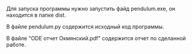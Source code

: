 Для запуска программы нужно запустить файд pendulum.exe, он находится в папке dist.

В файле pendulum.py содержится исходный код программы.

В файле "ODE отчет Окмянский.pdf" содержится отчет по сделанной работе.
